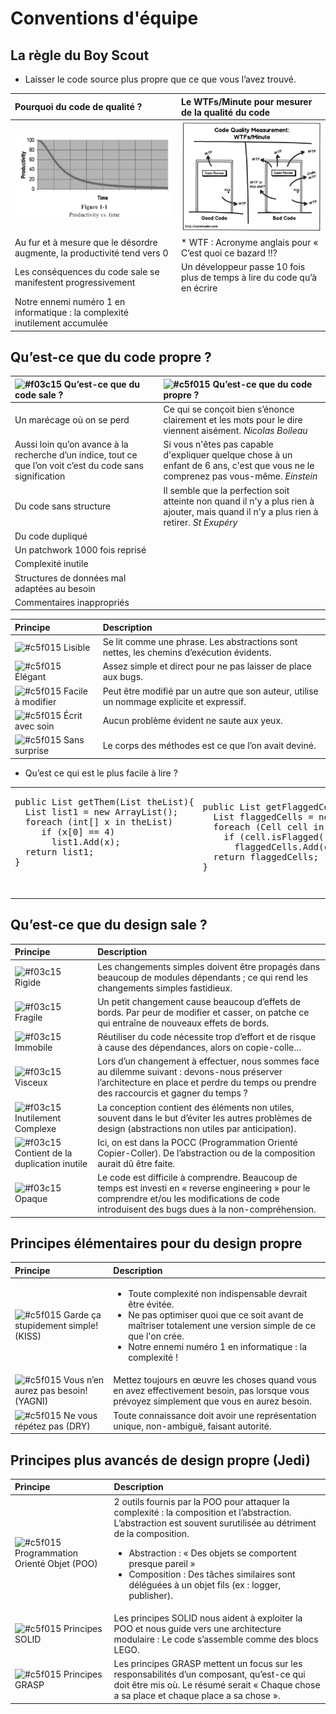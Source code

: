 # Conventions d'équipe

## La règle du Boy Scout
- Laisser le code source plus propre que ce que vous l’avez trouvé.

| Pourquoi du code de qualité ?   | Le WTFs/Minute pour mesurer de la qualité du code |
|:----------|:----------|
| ![productivity](./img/productivity.jpg) | ![WTF](./img/WTF.jpg) |
|	Au fur et à mesure que le désordre augmente, la productivité tend vers 0 | * WTF : Acronyme anglais pour « C’est quoi ce bazard !!? |
|	Les conséquences du code sale se manifestent progressivement |	Un développeur passe 10 fois plus de temps à lire du code qu’à en écrire |
|	Notre ennemi numéro 1 en informatique : la complexité inutilement accumulée |

## Qu’est-ce que du code propre ?
| ![#f03c15](https://placehold.it/15/f03c15/000000?text=+) Qu’est-ce que du code sale ?   | ![#c5f015](https://placehold.it/15/c5f015/000000?text=+) Qu’est-ce que du code propre ? |
|:----------|:----------|
|	Un marécage où on se perd | Ce qui se conçoit bien s’énonce clairement et les mots pour le dire viennent aisément. *Nicolas Boileau* |
|	Aussi loin qu’on avance à la recherche d’un indice, tout ce que l’on voit c’est du code sans signification| Si vous n'êtes pas capable d'expliquer quelque chose à un enfant de 6 ans, c'est que vous ne le comprenez pas vous-même. *Einstein* |
|	Du code sans structure | Il semble que la perfection soit atteinte non quand il n'y a plus rien à ajouter, mais quand il n'y a plus rien à retirer. *St Exupéry* |
|	Du code dupliqué | 
|	Un patchwork 1000 fois reprisé|
|	Complexité inutile | 
|	Structures de données mal adaptées au besoin
|	Commentaires inappropriés

| Principe   | Description |
|:----------|:----------|
| ![#c5f015](https://placehold.it/15/c5f015/000000?text=+) Lisible | Se lit comme une phrase. Les abstractions sont nettes, les chemins d’exécution évidents. |
| ![#c5f015](https://placehold.it/15/c5f015/000000?text=+) Élégant | Assez simple et direct pour ne pas laisser de place aux bugs.|
| ![#c5f015](https://placehold.it/15/c5f015/000000?text=+) Facile à modifier | Peut être modifié par un autre que son auteur, utilise un nommage explicite et expressif.|
| ![#c5f015](https://placehold.it/15/c5f015/000000?text=+) Écrit avec soin | Aucun problème évident ne saute aux yeux.|
| ![#c5f015](https://placehold.it/15/c5f015/000000?text=+) Sans surprise | Le corps des méthodes est ce que l’on avait deviné.|

- Qu’est ce qui est le plus facile à lire ?
<table>
<tr>
<td>
   <pre lang="csharp">
public List<int[]> getThem(List<int[]> theList){
  List<int[]> list1 = new ArrayList<int[]>();
  foreach (int[] x in theList)
     if (x[0] == 4)
       list1.Add(x);
  return list1;
}

   </pre>
</td>
<td>
  <pre lang="csharp">
public List<Cell> getFlaggedCells(List<Cell> gameBoard){
  List<Cell> flaggedCells = new ArrayList<Cell>();
  foreach (Cell cell in gameBoard)
    if (cell.isFlagged())
      flaggedCells.Add(cell);
  return flaggedCells;
}
  </pre>
</td>
<td>
  <pre lang="csharp">
public List<Cell> getFlaggedCells(List<Cell> gameBoard){
  return gameBoard.Where(cell => cell.isFlagged());
}
  </pre>
</td>
</tr>
</table>
  
## Qu’est-ce que du design sale ?
| Principe   | Description |
|:----------|:----------|
| ![#f03c15](https://placehold.it/15/f03c15/000000?text=+) Rigide | Les changements simples doivent être propagés dans beaucoup de modules dépendants ; ce qui rend les changements simples fastidieux.|
| ![#f03c15](https://placehold.it/15/f03c15/000000?text=+) Fragile | Un petit changement cause beaucoup d’effets de bords. Par peur de modifier et casser, on patche ce qui entraîne de nouveaux effets de bords.|
| ![#f03c15](https://placehold.it/15/f03c15/000000?text=+) Immobile | Réutiliser du code nécessite trop d’effort et de risque à cause des dépendances,  alors on copie-colle… |
| ![#f03c15](https://placehold.it/15/f03c15/000000?text=+) Visceux | Lors d’un changement à effectuer, nous sommes face au dilemme suivant : devons-nous préserver l’architecture en place et perdre du temps ou prendre des raccourcis et gagner du temps ? |
| ![#f03c15](https://placehold.it/15/f03c15/000000?text=+) Inutilement Complexe | La conception contient des éléments non utiles, souvent dans le but d’éviter les autres problèmes de design (abstractions non utiles par anticipation). |
| ![#f03c15](https://placehold.it/15/f03c15/000000?text=+) Contient de la duplication inutile | Ici, on est dans la POCC (Programmation Orienté Copier-Coller). De l’abstraction ou de la composition aurait dû être faite.| 
| ![#f03c15](https://placehold.it/15/f03c15/000000?text=+) Opaque | Le code est difficile à comprendre. Beaucoup de temps est investi en « reverse engineering » pour le comprendre et/ou les modifications de code introduisent des bugs dues à la non-compréhension.|
## Principes élémentaires pour du design propre 

| Principe   | Description |
|:----------|:----------|
| ![#c5f015](https://placehold.it/15/c5f015/000000?text=+) Garde ça stupidement simple! (KISS) | <ul><li>Toute complexité non indispensable devrait être évitée.</li><li>Ne pas optimiser quoi que ce soit avant de maîtriser totalement une version simple de ce que l'on crée.</li><li>Notre ennemi numéro 1 en informatique : la complexité !</li></ul>|
| ![#c5f015](https://placehold.it/15/c5f015/000000?text=+) Vous n’en aurez pas besoin! (YAGNI) | Mettez toujours en œuvre les choses quand vous en avez effectivement besoin, pas lorsque vous prévoyez simplement que vous en aurez besoin.|
| ![#c5f015](https://placehold.it/15/c5f015/000000?text=+) Ne vous répétez pas (DRY) | Toute connaissance doit avoir une représentation unique, non-ambiguë, faisant autorité.|


## Principes plus avancés de design propre (Jedi)
| Principe   | Description |
|:----------|:----------|
| ![#c5f015](https://placehold.it/15/c5f015/000000?text=+) Programmation Orienté Objet (POO) | 2 outils fournis par la POO pour attaquer la complexité : la composition et l’abstraction. L’abstraction est souvent surutilisée au détriment de la composition. <ul><li>Abstraction : « Des objets se comportent presque pareil »</li><li>Composition : Des tâches similaires sont déléguées à un objet fils (ex : logger, publisher).</li></ul> |
| ![#c5f015](https://placehold.it/15/c5f015/000000?text=+) Principes SOLID | Les principes SOLID nous aident à exploiter la POO et nous guide vers une architecture modulaire : Le code s’assemble comme des blocs LEGO. |
| ![#c5f015](https://placehold.it/15/c5f015/000000?text=+) Principes GRASP | Les principes GRASP mettent un focus sur les responsabilités d’un composant, qu’est-ce qui doit être mis où. Le résumé serait « Chaque chose a sa place et chaque place a sa chose ». |


